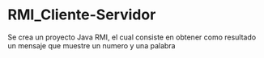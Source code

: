 # RMI_Cliente-Servidor
Se crea un proyecto Java RMI, el cual consiste en obtener como resultado un mensaje que muestre un numero y una palabra
